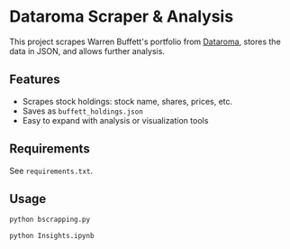 # Dataroma Scraper & Analysis

This project scrapes Warren Buffett's portfolio from [Dataroma](https://www.dataroma.com/m/holdings.php?m=BRK), stores the data in JSON, and allows further analysis.

## Features

- Scrapes stock holdings: stock name, shares, prices, etc.
- Saves as `buffett_holdings.json`
- Easy to expand with analysis or visualization tools

## Requirements

See `requirements.txt`.

## Usage

```bash
python bscrapping.py

python Insights.ipynb
